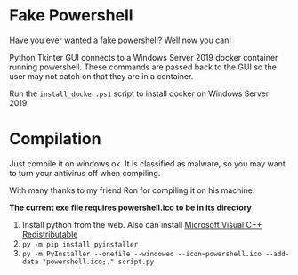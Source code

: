 # Fake Powershell
Have you ever wanted a fake powershell? Well now you can!

Python Tkinter GUI connects to a Windows Server 2019 docker container running powershell. These commands are passed back to the GUI so the user may not catch on that they are in a container.

Run the `install_docker.ps1` script to install docker on Windows Server 2019.

# Compilation
Just compile it on windows ok. It is classified as malware, so you may want to turn your antivirus off when compiling.

With many thanks to my friend Ron for compiling it on his machine.

**The current exe file requires powershell.ico to be in its directory**

1. Install python from the web. Also can install [Microsoft Visual C++ Redistributable](https://learn.microsoft.com/en-us/cpp/windows/latest-supported-vc-redist?view=msvc-170)
2. `py -m pip install pyinstaller`
3. `py -m PyInstaller --onefile --windowed --icon=powershell.ico --add-data "powershell.ico;." script.py`
